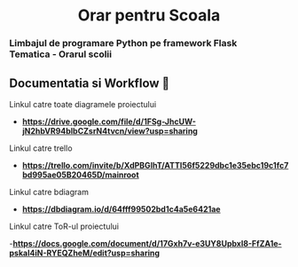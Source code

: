 <h1 align="center">
  Orar pentru Scoala
</h1>

<h3>
Limbajul de programare Python pe framework Flask <br>
Tematica - Orarul scolii
</h3>

## Documentatia si Workflow 💪

Linkul catre toate diagramele proiectului

- **https://drive.google.com/file/d/1FSg-JhcUW-jN2hbVR94blbCZsrN4tvcn/view?usp=sharing**

Linkul catre trello

- **https://trello.com/invite/b/XdPBGlhT/ATTI56f5229dbc1e35ebc19c1fc7bd995ae05B20465D/mainroot** 

Linkul catre bdiagram

- **https://dbdiagram.io/d/64fff99502bd1c4a5e6421ae**
 
Linkul catre ToR-ul proiectului

-**https://docs.google.com/document/d/17Gxh7v-e3UY8Upbxl8-FfZA1e-pskal4iN-RYEQZheM/edit?usp=sharing**
